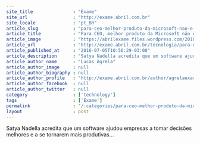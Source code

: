 ```yaml
---
site_title               : "Exame"
site_url                 : "http://exame.abril.com.br"
site_locale              : "pt_BR"
article_slug             : "para-ceo-melhor-produto-da-microsoft-nao-e-o-windows"
article_title            : "Para CEO, melhor produto da Microsoft não é o Windows"
article_image            : "https://abrilexame.files.wordpress.com/2016/09/size_960_16_9_satya-nadella-build1.jpg?quality=70&strip=all&w=960"
article_url              : "http://exame.abril.com.br/tecnologia/para-ceo-melhor-produto-da-microsoft-nao-e-o-windows/"
article_published_at     : "2016-07-05T10:56:29-03:00"
article_description      : "Satya Nadella acredita que um software ajudou empresas a tomar decisões melhores e a se tornarem mais produtivas..."
article_author_name      : "Lucas Agrela"
article_author_image     : null
article_author_biography : null
article_author_profile   : "http://exame.abril.com.br/author/agrelaexame/"
article_author_facebook  : null
article_author_twitter   : null
category                 : ['technology']
tags                     : ['Exame']
permalink                : "/:categories/para-ceo-melhor-produto-da-microsoft-nao-e-o-windows/"
layout                   : post
---
```


Satya Nadella acredita que um software ajudou empresas a tomar decisões melhores e a se tornarem mais produtivas...
